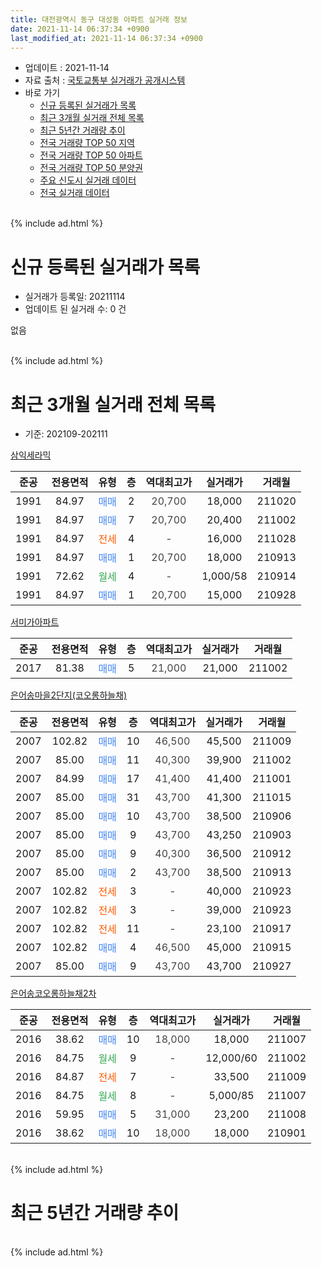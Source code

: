 ```yaml
---
title: 대전광역시 동구 대성동 아파트 실거래 정보
date: 2021-11-14 06:37:34 +0900
last_modified_at: 2021-11-14 06:37:34 +0900
---
```


* 업데이트 : 2021-11-14
* 자료 출처 : [국토교통부 실거래가 공개시스템](http://rt.molit.go.kr)
* 바로 가기
    * [신규 등록된 실거래가 목록](#신규-등록된-실거래가-목록)
    * [최근 3개월 실거래 전체 목록](#최근-3개월-실거래-전체-목록)
    * [최근 5년간 거래량 추이](#최근-5년간-거래량-추이)
    * [전국 거래량 TOP 50 지역](https://inasie.github.io/apt-trade-info/최근-3개월-전국에서-가장-거래가-많이-발생한-지역)
    * [전국 거래량 TOP 50 아파트](https://inasie.github.io/apt-trade-info/최근-3개월-전국에서-가장-거래가-많이-발생한-아파트)
    * [전국 거래량 TOP 50 분양권](https://inasie.github.io/apt-trade-info/최근-3개월-전국에서-가장-거래가-많이-발생한-분양권)
    * [주요 신도시 실거래 데이터](https://inasie.github.io/apt-trade-info/주요-신도시)
    * [전국 실거래 데이터](https://inasie.github.io/apt-trade-info/전국)
<br>
{% include ad.html %}
<br>

# 신규 등록된 실거래가 목록
* 실거래가 등록일: 20211114
* 업데이트 된 실거래 수: 0 건

없음

<br>
{% include ad.html %}
<br>

# 최근 3개월 실거래 전체 목록
* 기준: 202109-202111


[삼익세라믹](https://search.naver.com/search.naver?query=%EB%8C%80%EC%A0%84%EA%B4%91%EC%97%AD%EC%8B%9C+%EB%8F%99%EA%B5%AC+%EB%8C%80%EC%84%B1%EB%8F%99+%EC%82%BC%EC%9D%B5%EC%84%B8%EB%9D%BC%EB%AF%B9)

|준공|전용면적|유형|층|역대최고가|실거래가|거래월|
|:---:|:---:|:---:|:---:|:---:|:---:|:---:|
|1991|84.97|<span style="color:#4285f3">매매</span>|2|<span style="color:#444444">20,700</span>|18,000|211020|
|1991|84.97|<span style="color:#4285f3">매매</span>|7|<span style="color:#444444">20,700</span>|20,400|211002|
|1991|84.97|<span style="color:#ff5a00">전세</span>|4|<span style="color:#444444">-</span>|16,000|211028|
|1991|84.97|<span style="color:#4285f3">매매</span>|1|<span style="color:#444444">20,700</span>|18,000|210913|
|1991|72.62|<span style="color:#34a853">월세</span>|4|<span style="color:#444444">-</span>|1,000/58|210914|
|1991|84.97|<span style="color:#4285f3">매매</span>|1|<span style="color:#444444">20,700</span>|15,000|210928|

[서미가아파트](https://search.naver.com/search.naver?query=%EB%8C%80%EC%A0%84%EA%B4%91%EC%97%AD%EC%8B%9C+%EB%8F%99%EA%B5%AC+%EB%8C%80%EC%84%B1%EB%8F%99+%EC%84%9C%EB%AF%B8%EA%B0%80%EC%95%84%ED%8C%8C%ED%8A%B8)

|준공|전용면적|유형|층|역대최고가|실거래가|거래월|
|:---:|:---:|:---:|:---:|:---:|:---:|:---:|
|2017|81.38|<span style="color:#4285f3">매매</span>|5|<span style="color:#444444">21,000</span>|21,000|211002|

[은어송마을2단지(코오롱하늘채)](https://search.naver.com/search.naver?query=%EB%8C%80%EC%A0%84%EA%B4%91%EC%97%AD%EC%8B%9C+%EB%8F%99%EA%B5%AC+%EB%8C%80%EC%84%B1%EB%8F%99+%EC%9D%80%EC%96%B4%EC%86%A1%EB%A7%88%EC%9D%842%EB%8B%A8%EC%A7%80%28%EC%BD%94%EC%98%A4%EB%A1%B1%ED%95%98%EB%8A%98%EC%B1%84%29)

|준공|전용면적|유형|층|역대최고가|실거래가|거래월|
|:---:|:---:|:---:|:---:|:---:|:---:|:---:|
|2007|102.82|<span style="color:#4285f3">매매</span>|10|<span style="color:#444444">46,500</span>|45,500|211009|
|2007|85.00|<span style="color:#4285f3">매매</span>|11|<span style="color:#444444">40,300</span>|39,900|211002|
|2007|84.99|<span style="color:#4285f3">매매</span>|17|<span style="color:#444444">41,400</span>|41,400|211001|
|2007|85.00|<span style="color:#4285f3">매매</span>|31|<span style="color:#444444">43,700</span>|41,300|211015|
|2007|85.00|<span style="color:#4285f3">매매</span>|10|<span style="color:#444444">43,700</span>|38,500|210906|
|2007|85.00|<span style="color:#4285f3">매매</span>|9|<span style="color:#444444">43,700</span>|43,250|210903|
|2007|85.00|<span style="color:#4285f3">매매</span>|9|<span style="color:#444444">40,300</span>|36,500|210912|
|2007|85.00|<span style="color:#4285f3">매매</span>|2|<span style="color:#444444">43,700</span>|38,500|210913|
|2007|102.82|<span style="color:#ff5a00">전세</span>|3|<span style="color:#444444">-</span>|40,000|210923|
|2007|102.82|<span style="color:#ff5a00">전세</span>|3|<span style="color:#444444">-</span>|39,000|210923|
|2007|102.82|<span style="color:#ff5a00">전세</span>|11|<span style="color:#444444">-</span>|23,100|210917|
|2007|102.82|<span style="color:#4285f3">매매</span>|4|<span style="color:#444444">46,500</span>|45,000|210915|
|2007|85.00|<span style="color:#4285f3">매매</span>|9|<span style="color:#444444">43,700</span>|43,700|210927|

[은어송코오롱하늘채2차](https://search.naver.com/search.naver?query=%EB%8C%80%EC%A0%84%EA%B4%91%EC%97%AD%EC%8B%9C+%EB%8F%99%EA%B5%AC+%EB%8C%80%EC%84%B1%EB%8F%99+%EC%9D%80%EC%96%B4%EC%86%A1%EC%BD%94%EC%98%A4%EB%A1%B1%ED%95%98%EB%8A%98%EC%B1%842%EC%B0%A8)

|준공|전용면적|유형|층|역대최고가|실거래가|거래월|
|:---:|:---:|:---:|:---:|:---:|:---:|:---:|
|2016|38.62|<span style="color:#4285f3">매매</span>|10|<span style="color:#444444">18,000</span>|18,000|211007|
|2016|84.75|<span style="color:#34a853">월세</span>|9|<span style="color:#444444">-</span>|12,000/60|211002|
|2016|84.87|<span style="color:#ff5a00">전세</span>|7|<span style="color:#444444">-</span>|33,500|211009|
|2016|84.75|<span style="color:#34a853">월세</span>|8|<span style="color:#444444">-</span>|5,000/85|211007|
|2016|59.95|<span style="color:#4285f3">매매</span>|5|<span style="color:#444444">31,000</span>|23,200|211008|
|2016|38.62|<span style="color:#4285f3">매매</span>|10|<span style="color:#444444">18,000</span>|18,000|210901|


<br>
{% include ad.html %}
<br>

# 최근 5년간 거래량 추이


<div style="width:100%;">
    <canvas id="deal_progress" height="200"></canvas>
</div>

<script>
new Chart(document.getElementById("deal_progress"), {
    type: 'line',
    data: {
        labels: ['201611','201612','201701','201702','201703','201704','201705','201706','201707','201708','201709','201710','201711','201712','201801','201802','201803','201804','201805','201806','201807','201808','201809','201810','201811','201812','201901','201902','201903','201904','201905','201906','201907','201908','201909','201910','201911','201912','202001','202002','202003','202004','202005','202006','202007','202008','202009','202010','202011','202012','202101','202102','202103','202104','202105','202106','202107','202108','202109','202110','202111'],
        datasets: [{
            label: '매매',
            pointRadius: 1,
            data: [20, 10, 5, 16, 13, 10, 11, 9, 13, 5, 11, 13, 6, 7, 6, 14, 12, 8, 7, 4, 4, 7, 10, 13, 8, 12, 5, 10, 9, 13, 6, 15, 11, 43, 32, 19, 29, 18, 9, 23, 20, 22, 18, 18, 7, 15, 11, 12, 25, 12, 14, 10, 13, 14, 26, 9, 8, 7, 9, 9, 0],
            borderColor: "rgba(255, 201, 14, 1)",
            backgroundColor: "rgba(255, 201, 14, 0.5)",
            fill: false,
            lineTension: 0
        },{
            label: '전월세',
            pointRadius: 1,
            data: [19, 18, 8, 14, 5, 6, 3, 1, 7, 7, 4, 3, 7, 3, 5, 7, 3, 3, 2, 3, 3, 2, 6, 10, 10, 4, 9, 9, 8, 6, 4, 4, 4, 10, 11, 7, 6, 9, 10, 11, 9, 2, 3, 5, 0, 3, 7, 6, 6, 8, 4, 5, 6, 4, 12, 6, 2, 5, 4, 4, 0],
            borderColor: "rgba(0, 141, 185, 1)",
            backgroundColor: "rgba(0, 141, 185, 0.5)",
            fill: false,
            lineTension: 0
        }
        ]
    },
    options: {
        responsive: true,
        title: {
            display: false
        },
        tooltips: {
            mode: 'index',
            intersect: false
        },
        hover: {
            mode: 'nearest',
            intersect: true
        },
        scales: {
            xAxes: [{
                display: true,
                scaleLabel: {
                    display: true,
                    labelString: '년/월'
                }
            }],
            yAxes: [{
                display: true,
                ticks: {
                    suggestedMin: 0,
                },
                scaleLabel: {
                    display: true,
                    labelString: '실거래 수'
                }
            }]
        }
    }
});

</script>


<br>
{% include ad.html %}
<br>

